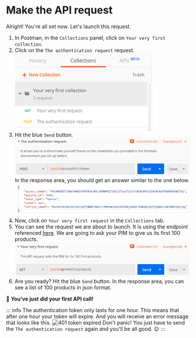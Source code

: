 # Make the API request

Alright! You're all set now. Let's launch this request.

1. In Postman, in the `Collections` panel, click on `Your very first collection`.
2. Click on the `The authentication request` request.
![Authent request in the postman collection](../../img/getting-started/very-first-request-collection-in-postman.png)
3. Hit the blue `Send` button.
![Send authent request](../../img/getting-started/send-authent-request.png)
In the response area, you should get an answer similar to the one below.
![Response area for authent request](../../img/getting-started/authentication-response.png)
4. Now, click on `Your very first request` in the `Collections` tab.
5. You can see the request we are about to launch. It is using the endpoint referenced [here](/api-reference.html#get_products). We are going to ask your PIM to give us its first 100 products.
![Your very first request](../../img/getting-started/your-very-first-request.png)
6. Are you ready? Hit the blue `Send` button.
In the response area, you can see a list of 100 products in json format.

:tada: **You've just did your first API call!**

::: info
The authentication token only lasts for one hour. This means that after one hour your token will expire. And you will receive an error message that looks like this.
![401 token expired]()
Don't panic! You just have to send the `The authentication request` again and you'll be all good. :wink:
:::
